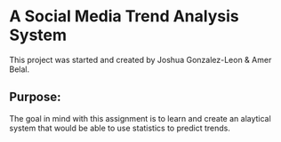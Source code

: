 # A Social Media Trend Analysis System
This project was started and created by Joshua Gonzalez-Leon & Amer Belal. 

## Purpose:
The goal in mind with this assignment is to learn and create an alaytical system that would be able to use statistics to predict trends.